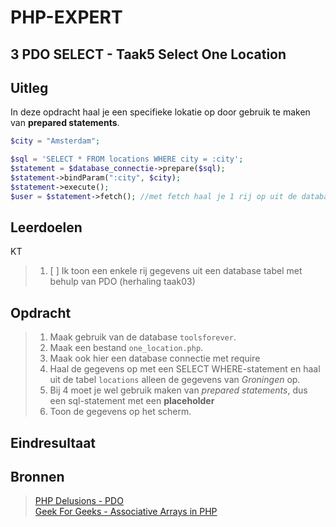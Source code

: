 # PHP-EXPERT

## 3 PDO SELECT - Taak5 Select One Location

## Uitleg

In deze opdracht haal je een specifieke lokatie op door gebruik te maken van **prepared statements**.

```php
$city = "Amsterdam";

$sql = 'SELECT * FROM locations WHERE city = :city';
$statement = $database_connectie->prepare($sql);
$statement->bindParam(":city", $city);
$statement->execute();
$user = $statement->fetch(); //met fetch haal je 1 rij op uit de database
```

## Leerdoelen
KT
> 1. [ ] Ik toon een enkele rij gegevens uit een database tabel met behulp van PDO (herhaling taak03)

## Opdracht

> 1. Maak gebruik van de database `toolsforever`.
> 2. Maak een bestand `one_location.php`.
> 3. Maak ook hier een database connectie met require
> 4. Haal de gegevens op met een SELECT WHERE-statement en haal uit de tabel `locations` alleen de gegevens van _Groningen_ op.
> 5. Bij 4 moet je wel gebruik maken van _prepared statements_, dus een sql-statement met een __placeholder__
> 6. Toon de gegevens op het scherm.

## Eindresultaat

## Bronnen

> [PHP Delusions - PDO](https://phpdelusions.net/pdo)  
> [Geek For Geeks - Associative Arrays in PHP](https://www.geeksforgeeks.org/associative-arrays-in-php/)
